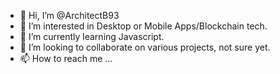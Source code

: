 - 👋 Hi, I’m @ArchitectB93
- 👀 I’m interested in Desktop or Mobile Apps/Blockchain tech. 
- 🌱 I’m currently learning Javascript.
- 💞️ I’m looking to collaborate on various projects, not sure yet. 
- 📫 How to reach me ...

<!---
ArchitectB93/ArchitectB93 is a ✨ special ✨ repository because its `README.md` (this file) appears on your GitHub profile.
You can click the Preview link to take a look at your changes.
--->
